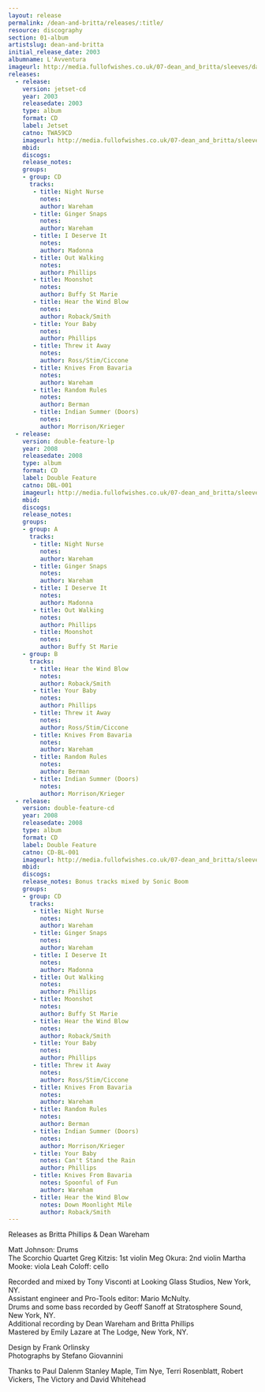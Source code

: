 ```yaml
---
layout: release
permalink: /dean-and-britta/releases/:title/
resource: discography
section: 01-album
artistslug: dean-and-britta
initial_release_date: 2003
albumname: L'Avventura
imageurl: http://media.fullofwishes.co.uk/07-dean_and_britta/sleeves/dab_lavventura.jpg
releases:
  - release: 
    version: jetset-cd
    year: 2003
    releasedate: 2003
    type: album
    format: CD
    label: Jetset
    catno: TWA59CD
    imageurl: http://media.fullofwishes.co.uk/07-dean_and_britta/sleeves/dab_lavventura.jpg
    mbid: 
    discogs: 
    release_notes:
    groups:
    - group: CD
      tracks:
       - title: Night Nurse
         notes: 
         author: Wareham
       - title: Ginger Snaps
         notes: 
         author: Wareham
       - title: I Deserve It
         notes: 
         author: Madonna
       - title: Out Walking
         notes: 
         author: Phillips
       - title: Moonshot
         notes: 
         author: Buffy St Marie
       - title: Hear the Wind Blow
         notes: 
         author: Roback/Smith
       - title: Your Baby
         notes: 
         author: Phillips
       - title: Threw it Away
         notes: 
         author: Ross/Stim/Ciccone
       - title: Knives From Bavaria
         notes: 
         author: Wareham
       - title: Random Rules
         notes: 
         author: Berman
       - title: Indian Summer (Doors)
         notes: 
         author: Morrison/Krieger
  - release: 
    version: double-feature-lp
    year: 2008
    releasedate: 2008
    type: album
    format: CD
    label: Double Feature
    catno: DBL-001
    imageurl: http://media.fullofwishes.co.uk/07-dean_and_britta/sleeves/dab_lavventura.jpg
    mbid: 
    discogs: 
    release_notes:
    groups:
    - group: A
      tracks:
       - title: Night Nurse
         notes: 
         author: Wareham
       - title: Ginger Snaps
         notes: 
         author: Wareham
       - title: I Deserve It
         notes: 
         author: Madonna
       - title: Out Walking
         notes: 
         author: Phillips
       - title: Moonshot
         notes: 
         author: Buffy St Marie
    - group: B
      tracks:
       - title: Hear the Wind Blow
         notes: 
         author: Roback/Smith
       - title: Your Baby
         notes: 
         author: Phillips
       - title: Threw it Away
         notes: 
         author: Ross/Stim/Ciccone
       - title: Knives From Bavaria
         notes: 
         author: Wareham
       - title: Random Rules
         notes: 
         author: Berman
       - title: Indian Summer (Doors)
         notes: 
         author: Morrison/Krieger
  - release: 
    version: double-feature-cd
    year: 2008
    releasedate: 2008
    type: album
    format: CD
    label: Double Feature
    catno: CD-BL-001
    imageurl: http://media.fullofwishes.co.uk/07-dean_and_britta/sleeves/dab_lavventura.jpg
    mbid: 
    discogs: 
    release_notes: Bonus tracks mixed by Sonic Boom
    groups:
    - group: CD
      tracks:
       - title: Night Nurse
         notes: 
         author: Wareham
       - title: Ginger Snaps
         notes: 
         author: Wareham
       - title: I Deserve It
         notes: 
         author: Madonna
       - title: Out Walking
         notes: 
         author: Phillips
       - title: Moonshot
         notes: 
         author: Buffy St Marie
       - title: Hear the Wind Blow
         notes: 
         author: Roback/Smith
       - title: Your Baby
         notes: 
         author: Phillips
       - title: Threw it Away
         notes: 
         author: Ross/Stim/Ciccone
       - title: Knives From Bavaria
         notes: 
         author: Wareham
       - title: Random Rules
         notes: 
         author: Berman
       - title: Indian Summer (Doors)
         notes: 
         author: Morrison/Krieger
       - title: Your Baby 
         notes: Can't Stand the Rain
         author: Phillips
       - title: Knives From Bavaria
         notes: Spoonful of Fun
         author: Wareham
       - title: Hear the Wind Blow
         notes: Down Moonlight Mile
         author: Roback/Smith
---
```

Releases as Britta Phillips &amp; Dean Wareham

Matt Johnson: Drums  
The Scorchio Quartet
  Greg Kitzis: 1st violin
  Meg Okura: 2nd violin
  Martha Mooke: viola
  Leah Coloff: cello

Recorded and mixed by Tony Visconti at Looking Glass Studios, New York, NY.  
Assistant engineer and Pro-Tools editor: Mario McNulty.  
Drums and some bass recorded by Geoff Sanoff at Stratosphere Sound, New York, NY.  
Additional recording by Dean Wareham and Britta Phillips  
Mastered by Emily Lazare at The Lodge, New York, NY.  

Design by Frank Orlinsky  
Photographs by Stefano Giovannini

Thanks to Paul Dalenm Stanley Maple, Tim Nye, Terri Rosenblatt, Robert Vickers, The Victory and David Whitehead